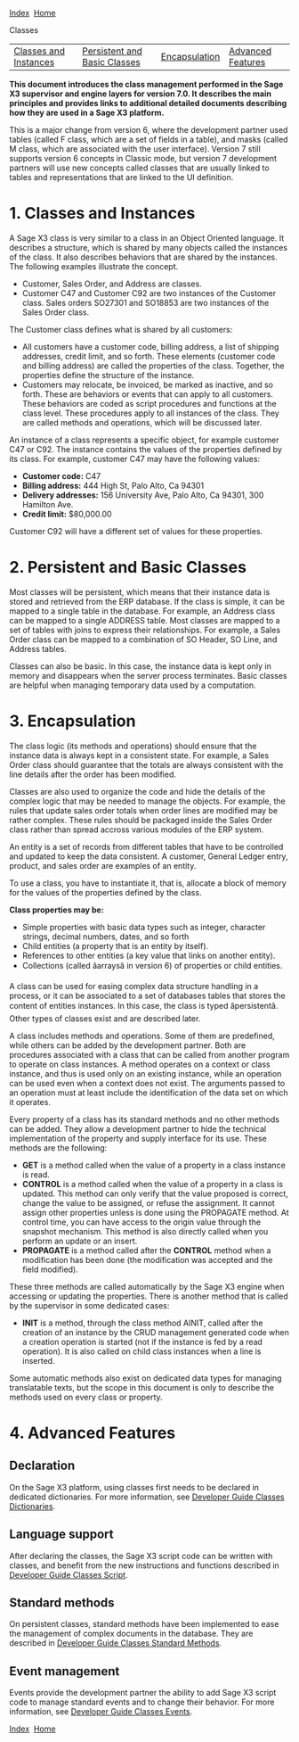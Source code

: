[Index](index.html)  [Home](getting-started_home.html)

Classes

|  |  |  |  |
| --- | --- | --- | --- |
| [Classes and Instances](#classins) | [Persistent and Basic Classes](#persvol) | [Encapsulation](#encaps) | [Advanced Features](#advanced) |

**This document introduces the class management performed in the Sage X3 supervisor and engine layers for version 7.0. It describes the main principles and provides links to additional detailed documents describing how they are used in a Sage X3 platform.**

This is a major change from version 6, where the development partner used tables (called F class, which are a set of fields in a table), and masks (called M class, which are associated with the user interface). Version 7 still supports version 6 concepts in Classic mode, but version 7 development partners will use new concepts called classes that are usually linked to tables and representations that are linked to the UI definition.

# 1. Classes and Instances

A Sage X3 class is very similar to a class in an Object Oriented language. It describes a structure, which is shared by many objects called the instances of the class. It also describes behaviors that are shared by the instances. The following examples illustrate the concept.

* Customer, Sales Order, and Address are classes.
* Customer C47 and Customer C92 are two instances of the Customer class. Sales orders SO27301 and SO18853 are two instances of the Sales Order class.

The Customer class defines what is shared by all customers:

* All customers have a customer code, billing address, a list of shipping addresses, credit limit, and so forth. These elements (customer code and billing address) are called the properties of the class. Together, the properties define the structure of the instance.
* Customers may relocate, be invoiced, be marked as inactive, and so forth. These are behaviors or events that can apply to all customers. These behaviors are coded as script procedures and functions at the class level. These procedures apply to all instances of the class. They are called methods and operations, which will be discussed later.

An instance of a class represents a specific object, for example customer C47 or C92. The instance contains the values of the properties defined by its class. For example, customer C47 may have the following values:

* **Customer code:** C47
* **Billing address:** 444 High St, Palo Alto, Ca 94301
* **Delivery addresses:** 156 University Ave, Palo Alto, Ca 94301, 300 Hamilton Ave.
* **Credit limit:** $80,000.00

Customer C92 will have a different set of values for these properties.

# 2. Persistent and Basic Classes

Most classes will be persistent, which means that their instance data is stored and retrieved from the ERP database. If the class is simple, it can be mapped to a single table in the database. For example, an Address class can be mapped to a single ADDRESS table. Most classes are mapped to a set of tables with joins to express their relationships. For example, a Sales Order class can be mapped to a combination of SO Header, SO Line, and Address tables.

Classes can also be basic. In this case, the instance data is kept only in memory and disappears when the server process terminates. Basic classes are helpful when managing temporary data used by a computation.

# 3. Encapsulation

The class logic (its methods and operations) should ensure that the instance data is always kept in a consistent state. For example, a Sales Order class should guarantee that the totals are always consistent with the line details after the order has been modified.

Classes are also used to organize the code and hide the details of the complex logic that may be needed to manage the objects. For example, the rules that update sales order totals when order lines are modified may be rather complex. These rules should be packaged inside the Sales Order class rather than spread accross various modules of the ERP system.

An entity is a set of records from different tables that have to be controlled and updated to keep the data consistent. A customer, General Ledger entry, product, and sales order are examples of an entity.

To use a class, you have to instantiate it, that is, allocate a block of memory for the values of the properties defined by the class.

**Class properties may be:**

* Simple properties with basic data types such as integer, character strings, decimal numbers, dates, and so forth
* Child entities (a property that is an entity by itself).
* References to other entities (a key value that links on another entity).
* Collections (called âarraysâ in version 6) of properties or child entities.

A class can be used for easing complex data structure handling in a process, or it can be associated to a set of databases tables that stores the content of entities instances. In this case, the class is typed âpersistentâ. Other types of classes exist and are described later.

A class includes methods and operations. Some of them are predefined, while others can be added by the development partner. Both are procedures associated with a class that can be called from another program to operate on class instances. A method operates on a context or class instance, and thus is used only on an existing instance, while an operation can be used even when a context does not exist. The arguments passed to an operation must at least include the identification of the data set on which it operates.

Every property of a class has its standard methods and no other methods can be added. They allow a development partner to hide the technical implementation of the property and supply interface for its use. These methods are the following:

* **GET** is a method called when the value of a property in a class instance is read.
* **CONTROL** is a method called when the value of a property in a class is updated. This method can only verify that the value proposed is correct, change the value to be assigned, or refuse the assignment. It cannot assign other properties unless is done using the PROPAGATE method. At control time, you can have access to the origin value through the snapshot mechanism. This method is also directly called when you perform an update or an insert.
* **PROPAGATE** is a method called after the **CONTROL** method when a modification has been done (the modification was accepted and the field modified).

These three methods are called automatically by the Sage X3 engine when accessing or updating the properties. There is another method that is called by the supervisor in some dedicated cases:

* **INIT** is a method, through the class method AINIT, called after the creation of an instance by the CRUD management generated code when a creation operation is started (not if the instance is fed by a read operation). It is also called on child class instances when a line is inserted.

Some automatic methods also exist on dedicated data types for managing translatable texts, but the scope in this document is only to describe the methods used on every class or property.

# 4. Advanced Features

## Declaration

On the Sage X3 platform, using classes first needs to be declared in dedicated dictionaries. For more information, see [Developer Guide Classes Dictionaries](developer-guide_classes-dictionaries.html).

## Language support

After declaring the classes, the Sage X3 script code can be written with classes, and benefit from the new instructions and functions described in [Developer Guide Classes Script](developer-guide_classes-script.html).

## Standard methods

On persistent classes, standard methods have been implemented to ease the management of complex documents in the database. They are described in [Developer Guide Classes Standard Methods](developer-guide_classes-standard-methods.html).

## Event management

Events provide the development partner the ability to add Sage X3 script code to manage standard events and to change their behavior. For more information, see [Developer Guide Classes Events](developer-guide_classes-events.html).

  

[Index](index.html)  [Home](getting-started_home.html)